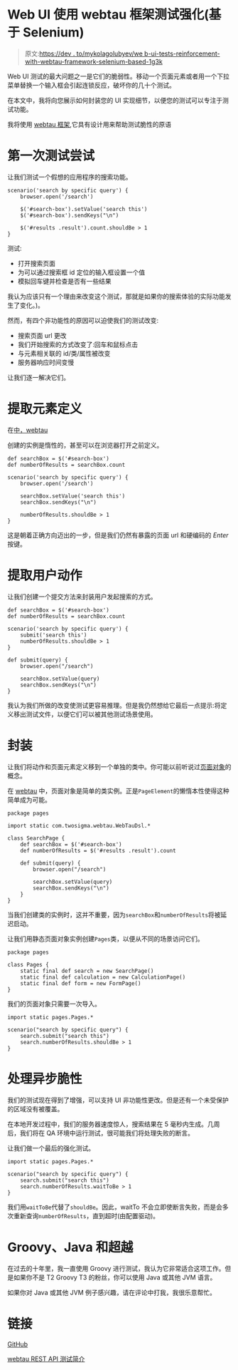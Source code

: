 # Web UI 使用 webtau 框架测试强化(基于 Selenium)

> 原文:[https://dev . to/mykolagolubyev/we b-ui-tests-reinforcement-with-webtau-framework-selenium-based-1g3k](https://dev.to/mykolagolubyev/web-ui-tests-reinforcement-with-webtau-framework-selenium-based-1g3k)

Web UI 测试的最大问题之一是它们的脆弱性。移动一个页面元素或者用一个下拉菜单替换一个输入框会引起连锁反应，破坏你的几十个测试。

在本文中，我将向您展示如何封装您的 UI 实现细节，以便您的测试可以专注于测试功能。

我将使用 [webtau 框架](https://github.com/twosigma/webtau),它具有设计用来帮助测试脆性的原语

# [](#first-test-attempt)第一次测试尝试

让我们测试一个假想的应用程序的搜索功能。

```
scenario('search by specific query') {
    browser.open('/search')

    $('#search-box').setValue('search this')
    $('#search-box').sendKeys("\n")

    $('#results .result').count.shouldBe > 1
} 
```

测试:

*   打开搜索页面
*   为可以通过搜索框 id 定位的输入框设置一个值
*   模拟回车键并检查是否有一些结果

我认为应该只有一个理由来改变这个测试，那就是如果你的搜索体验的实际功能发生了变化。)。

然而，有四个非功能性的原因可以迫使我们的测试改变:

*   搜索页面 url 更改
*   我们开始搜索的方式改变了:回车和鼠标点击
*   与元素相关联的 id/类/属性被改变
*   服务器响应时间变慢

让我们逐一解决它们。

# [](#extract-elements-definition)提取元素定义

在[中，webtau](https://github.com/twosigma/webtau)

创建的实例是惰性的，甚至可以在浏览器打开之前定义。

```
def searchBox = $('#search-box')
def numberOfResults = searchBox.count

scenario('search by specific query') {
    browser.open('/search')

    searchBox.setValue('search this')
    searchBox.sendKeys("\n")

    numberOfResults.shouldBe > 1
} 
```

这是朝着正确方向迈出的一步，但是我们仍然有暴露的页面 url 和硬编码的 *Enter* 按键。

# [](#extract-user-actions)提取用户动作

让我们创建一个提交方法来封装用户发起搜索的方式。

```
def searchBox = $('#search-box')
def numberOfResults = searchBox.count

scenario('search by specific query') {
    submit('search this')
    numberOfResults.shouldBe > 1
}

def submit(query) {
    browser.open("/search")

    searchBox.setValue(query)
    searchBox.sendKeys("\n")
} 
```

我认为我们所做的改变使测试更容易推理。但是我仍然想给它最后一点提示:将定义移出测试文件，以便它们可以被其他测试场景使用。

# [](#encapsulation)封装

让我们将动作和页面元素定义移到一个单独的类中。你可能以前听说过[页面对象](https://martinfowler.com/bliki/PageObject.html)的概念。

在 [webtau](https://github.com/twosigma/webtau) 中，页面对象是简单的类实例。正是`PageElement`的懒惰本性使得这种简单成为可能。

```
package pages

import static com.twosigma.webtau.WebTauDsl.*

class SearchPage {
    def searchBox = $('#search-box')
    def numberOfResults = $('#results .result').count

    def submit(query) {
        browser.open("/search")

        searchBox.setValue(query)
        searchBox.sendKeys("\n")
    }
} 
```

当我们创建类的实例时，这并不重要，因为`searchBox`和`numberOfResults`将被延迟启动。

让我们用静态页面对象实例创建`Pages`类，以便从不同的场景访问它们。

```
package pages

class Pages {
    static final def search = new SearchPage()
    static final def calculation = new CalculationPage()
    static final def form = new FormPage()
} 
```

我们的页面对象只需要一次导入。

```
import static pages.Pages.*

scenario("search by specific query") {
    search.submit("search this")
    search.numberOfResults.shouldBe > 1
} 
```

# [](#dealing-with-asynchronous-brittleness)处理异步脆性

我们的测试现在得到了增强，可以支持 UI 非功能性更改。但是还有一个未受保护的区域没有被覆盖。

在本地开发过程中，我们的服务器速度惊人，搜索结果在 5 毫秒内生成。几周后，我们将在 QA 环境中运行测试，很可能我们将处理失败的断言。

让我们做一个最后的强化测试。

```
import static pages.Pages.*

scenario("search by specific query") {
    search.submit("search this")
    search.numberOfResults.waitToBe > 1
} 
```

我们用`waitToBe`代替了`shouldBe`。因此，waitTo 不会立即使断言失败，而是会多次重新查询`numberOfResults`，直到超时(由配置驱动)。

# [](#groovy-java-and-beyond)Groovy、Java 和超越

在过去的十年里，我一直使用 Groovy 进行测试，我认为它非常适合这项工作。但是如果你不是 T2 Groovy T3 的粉丝，你可以使用 Java 或其他 JVM 语言。

如果你对 Java 或其他 JVM 例子感兴趣，请在评论中打我，我很乐意帮忙。

# [](#links)链接

[GitHub](https://github.com/twosigma/webtau)

[webtau REST API 测试简介](https://dev.to/mykolagolubyev/introduction-to-concise-and-expressive-rest-api-testing-framework-webtau-56m1)